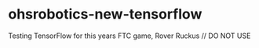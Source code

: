 # ohsrobotics-new-tensorflow
Testing TensorFlow for this years FTC game, Rover Ruckus // DO NOT USE
